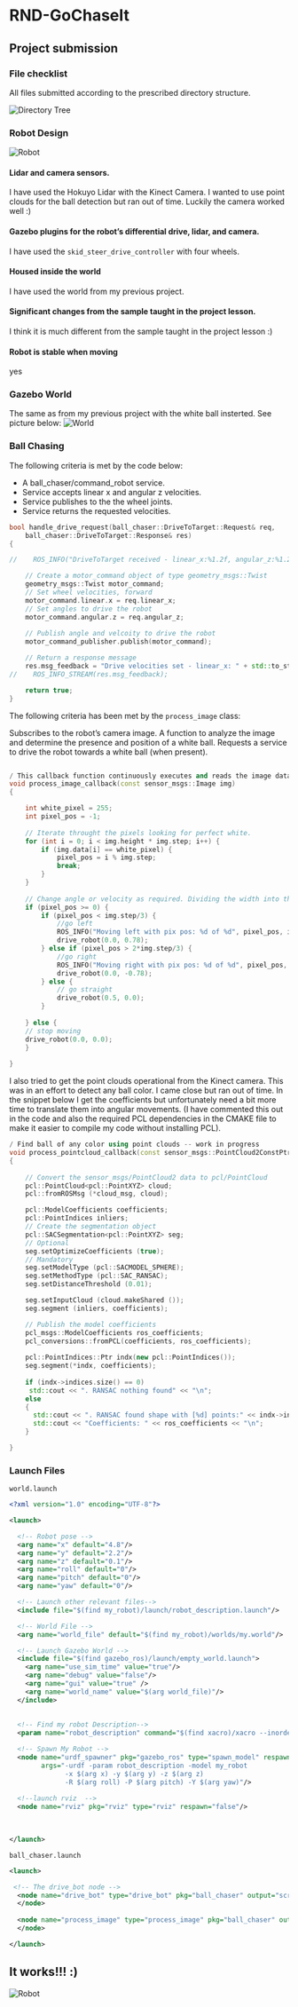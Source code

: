 # RND-GoChaseIt

## Project submission

### File checklist
All files submitted according to the prescribed directory structure.

![Directory Tree](/images/Dir_Tree.png)

### Robot Design
![Robot](/images/robot.png)
#### Lidar and camera sensors.
I have used the Hokuyo Lidar with the Kinect Camera. I wanted to use point clouds for the ball detection but ran out of time. Luckily the camera worked well :)

#### Gazebo plugins for the robot’s differential drive, lidar, and camera.
I have used the `skid_steer_drive_controller` with four wheels.

#### Housed inside the world
I have used the world from my previous project. 

#### Significant changes from the sample taught in the project lesson.
I think it is much different from the sample taught in the project lesson :)

#### Robot is stable when moving
yes

### Gazebo World
The same as from my previous project with the white ball insterted. See picture below:
![World](/images/world.png)

### Ball Chasing
The following criteria is met by the code below:

* A ball_chaser/command_robot service.
* Service accepts linear x and angular z velocities.
* Service publishes to the the wheel joints.
* Service returns the requested velocities.

```C++
bool handle_drive_request(ball_chaser::DriveToTarget::Request& req,
    ball_chaser::DriveToTarget::Response& res)
{

//    ROS_INFO("DriveToTarget received - linear_x:%1.2f, angular_z:%1.2f", (float)req.linear_x, (float)req.angular_z);

    // Create a motor_command object of type geometry_msgs::Twist
    geometry_msgs::Twist motor_command;
    // Set wheel velocities, forward
    motor_command.linear.x = req.linear_x;
    // Set angles to drive the robot
    motor_command.angular.z = req.angular_z;
    
    // Publish angle and velcoity to drive the robot
    motor_command_publisher.publish(motor_command);

    // Return a response message
    res.msg_feedback = "Drive velocities set - linear_x: " + std::to_string(req.linear_x) + " , angular_z: " + std::to_string(req.angular_z);
//    ROS_INFO_STREAM(res.msg_feedback);

    return true;
}
```

The following criteria has been met by the `process_image` class:

Subscribes to the robot’s camera image.
A function to analyze the image and determine the presence and position of a white ball.
Requests a service to drive the robot towards a white ball (when present).

```C++

/ This callback function continuously executes and reads the image data
void process_image_callback(const sensor_msgs::Image img)
{

    int white_pixel = 255;
    int pixel_pos = -1;
    
    // Iterate throught the pixels looking for perfect white.
    for (int i = 0; i < img.height * img.step; i++) {
    	if (img.data[i] == white_pixel) {
    		pixel_pos = i % img.step;
    		break;
    	}
    }
    
    // Change angle or velocity as required. Dividing the width into three parts and using 45 degree turning angles.
    if (pixel_pos >= 0) {
    	if (pixel_pos < img.step/3) {
    		//go left
    		ROS_INFO("Moving left with pix pos: %d of %d", pixel_pos, img.step);
    		drive_robot(0.0, 0.78);
    	} else if (pixel_pos > 2*img.step/3) {
    		//go right
    		ROS_INFO("Moving right with pix pos: %d of %d", pixel_pos, img.step);
    		drive_robot(0.0, -0.78);
    	} else {
    		// go straight
    		drive_robot(0.5, 0.0);
    	}
    	
    } else {
    // stop moving
    drive_robot(0.0, 0.0);
    }
     
}
```

I also tried to get the point clouds operational from the Kinect camera. This was in an effort to detect any ball color. I came close but ran out of time. In the snippet below I get the coefficients but unfortunately need a bit more time to translate them into angular movements. (I have commented this out in the code and also the required PCL dependencies in the CMAKE file to make it easier to compile my code without installing PCL).

```C++
/ Find ball of any color using point clouds -- work in progress
void process_pointcloud_callback(const sensor_msgs::PointCloud2ConstPtr& cloud_msg)
{
	    
    // Convert the sensor_msgs/PointCloud2 data to pcl/PointCloud
	pcl::PointCloud<pcl::PointXYZ> cloud;
	pcl::fromROSMsg (*cloud_msg, cloud);

	pcl::ModelCoefficients coefficients;
	pcl::PointIndices inliers;
	// Create the segmentation object
	pcl::SACSegmentation<pcl::PointXYZ> seg;
	// Optional
	seg.setOptimizeCoefficients (true);
	// Mandatory
	seg.setModelType (pcl::SACMODEL_SPHERE);
	seg.setMethodType (pcl::SAC_RANSAC);
	seg.setDistanceThreshold (0.01);

	seg.setInputCloud (cloud.makeShared ());
	seg.segment (inliers, coefficients);

	// Publish the model coefficients
	pcl_msgs::ModelCoefficients ros_coefficients;
	pcl_conversions::fromPCL(coefficients, ros_coefficients);
	
	pcl::PointIndices::Ptr indx(new pcl::PointIndices());
	seg.segment(*indx, coefficients);	
	
	if (indx->indices.size() == 0)
     std::cout << ". RANSAC nothing found" << "\n";
    else
    {
      std::cout << ". RANSAC found shape with [%d] points:" << indx->indices.size() << "\n";
      std::cout << "Coefficients: " << ros_coefficients << "\n";
    }

}
```

### Launch Files
`world.launch`
``` XML
<?xml version="1.0" encoding="UTF-8"?>

<launch>

  <!-- Robot pose -->
  <arg name="x" default="4.8"/>
  <arg name="y" default="2.2"/>
  <arg name="z" default="0.1"/>
  <arg name="roll" default="0"/>
  <arg name="pitch" default="0"/>
  <arg name="yaw" default="0"/>

  <!-- Launch other relevant files-->
  <include file="$(find my_robot)/launch/robot_description.launch"/>

  <!-- World File -->
  <arg name="world_file" default="$(find my_robot)/worlds/my.world"/>

  <!-- Launch Gazebo World -->
  <include file="$(find gazebo_ros)/launch/empty_world.launch">
    <arg name="use_sim_time" value="true"/>
    <arg name="debug" value="false"/>
    <arg name="gui" value="true" />
    <arg name="world_name" value="$(arg world_file)"/>
  </include>
  
  
  <!-- Find my robot Description-->
  <param name="robot_description" command="$(find xacro)/xacro --inorder '$(find my_robot)/urdf/my_robot.xacro'"/>

  <!-- Spawn My Robot -->
  <node name="urdf_spawner" pkg="gazebo_ros" type="spawn_model" respawn="false" output="screen" 
        args="-urdf -param robot_description -model my_robot 
              -x $(arg x) -y $(arg y) -z $(arg z)
              -R $(arg roll) -P $(arg pitch) -Y $(arg yaw)"/>
  
  <!--launch rviz  -->
  <node name="rviz" pkg="rviz" type="rviz" respawn="false"/>

 
  
</launch>
```

`ball_chaser.launch`
``` XML
<launch>

 <!-- The drive_bot node -->
  <node name="drive_bot" type="drive_bot" pkg="ball_chaser" output="screen">
  </node>
  
  <node name="process_image" type="process_image" pkg="ball_chaser" output="screen">
  </node>

</launch>
```

## It works!!! :)
![Robot](/images/robot_demo.gif)



